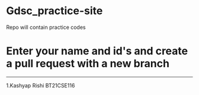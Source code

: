 # Gdsc_practice-site
Repo will contain practice codes



# Enter your name and id's and create a pull request with a new branch

-----------------------------------------

1.Kashyap Rishi BT21CSE116


